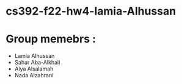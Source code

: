 # cs392-f22-hw4-lamia-Alhussan
# Group memebrs :
- Lamia Alhussan
- Sahar Aba-Alkhail
- Alya Alsalamah
- Nada Alzahrani
